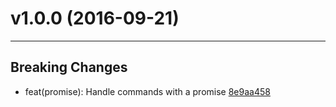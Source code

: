 # v1.0.0 (2016-09-21)
---


## Breaking Changes

- feat(promise): Handle commands with a promise [8e9aa458](https://github.com/tylors/ragnar/commits/8e9aa458292d8b4f17b039857da29030df155f16)



